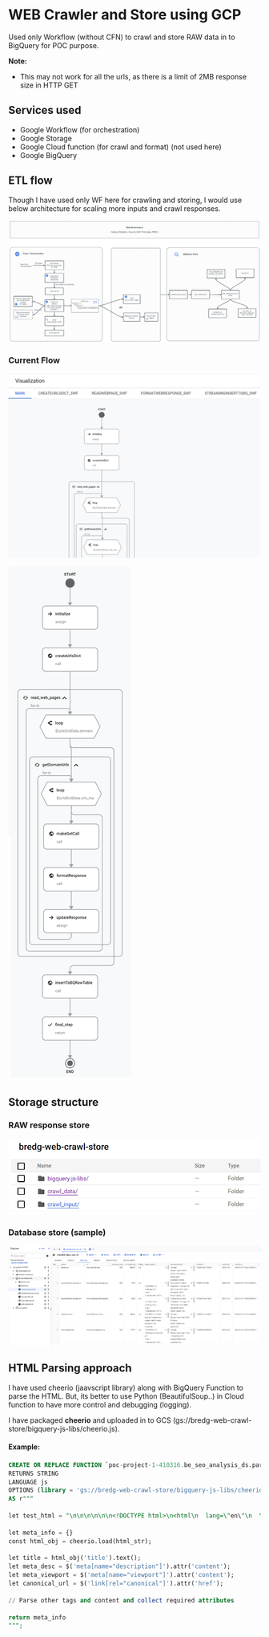 # WEB Crawler and Store using GCP

Used only Workflow (without CFN) to crawl and store RAW data in to BigQuery for POC purpose.

**Note:** 
- This may not work for all the urls, as there is a limit of 2MB response size in HTTP GET


## Services used
- Google Workflow (for orchestration)
- Google Storage
- Google Cloud function (for crawl and format) (not used here)
- Google BigQuery


## ETL flow

Though I have used only WF here for crawling and storing, I would use below architecture for scaling more inputs and crawl responses.

![](./docs/bredg-crawl-orchestration-and-store.jpg)


### Current Flow

![](./docs/workflow-visualization-with-swfs.png)

![](./docs/workflow-without-cfn.png)


## Storage structure

### RAW response store

![](./docs/storage-structure.png)

### Database store (sample)

![](./docs/bigquery-store.png)


## HTML Parsing approach

I have used cheerio (jaavscript library) along with BigQuery Function to parse the HTML.
But, its better to use Python (BeautifulSoup..) in Cloud function to have more control and debugging (logging).

I have packaged **cheerio** and uploaded in to GCS (gs://bredg-web-crawl-store/bigquery-js-libs/cheerio.js).

#### Example:

```sql
CREATE OR REPLACE FUNCTION `poc-project-1-410316.be_seo_analysis_ds.parse_html_fn`(html_str STRING)
RETURNS STRING
LANGUAGE js
OPTIONS (library = 'gs://bredg-web-crawl-store/bigquery-js-libs/cheerio.js')
AS r"""

let test_html = "\n\n\n\n\n\n<!DOCTYPE html>\n<html\n  lang=\"en\"\n  \n  \n  data-a11y-animated-images=\"system\" data-a11y-link-underlines=\"true\"\n  >\n\n\n\n\n  <head>\n<meta charset=\"utf-8\"><title>GitHub: Let’s build from here · GitHub</title><meta name=\"description\" content=\"GitHub is where over 100 million developers shape the future of software, together.\"></head>\n\n  <body><div id=\"js-global-screen-reader-notice-assertive\" class=\"sr-only\" aria-live=\"assertive\" aria-atomic=\"true\">test content</div>\n  </body>\n</html>"

let meta_info = {}
const html_obj = cheerio.load(html_str);

let title = html_obj('title').text();
let meta_desc = $('meta[name="description"]').attr('content');
let meta_viewport = $('meta[name="viewport"]').attr('content');
let canonical_url = $('link[rel="canonical"]').attr('href');

// Parse other tags and content and collect required attributes

return meta_info
""";
```

